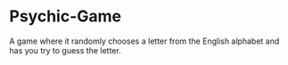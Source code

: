 # Psychic-Game
A game where it randomly chooses a letter from the English alphabet and has you try to guess the letter. 